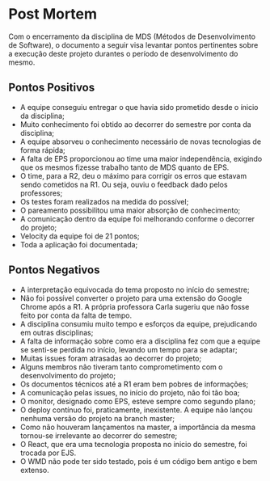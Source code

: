 # Post Mortem
Com o encerramento da disciplina de MDS (Métodos de Desenvolvimento de Software), o documento a seguir visa levantar pontos pertinentes sobre a execução deste projeto durantes o período de desenvolvimento do mesmo.
 
## Pontos Positivos
- A equipe conseguiu entregar o que havia sido prometido desde o ínicio da disciplina;
- Muito conhecimento foi obtido ao decorrer do semestre por conta da disciplina;
- A equipe absorveu o conhecimento necessário de novas tecnologias de forma rápida;
- A falta de EPS proporcionou ao time uma maior independência, exigindo que os mesmos fizesse trabalho tanto de MDS quanto de EPS.
- O time, para a R2, deu o máximo para corrigir os erros que estavam sendo cometidos na R1. Ou seja, ouviu o feedback dado pelos professores;
- Os testes foram realizados na medida do possível;
- O pareamento possibilitou uma maior absorção de conhecimento;
- A comunicação dentro da equipe foi melhorando conforme o decorrer do projeto;
- Velocity da equipe foi de 21 pontos;
- Toda a aplicação foi documentada;
 
## Pontos Negativos
- A interpretação equivocada do tema proposto no início do semestre;
- Não foi possível converter o projeto para uma extensão do Google Chrome após a R1. A própria professora Carla sugeriu que não fosse feito por conta da falta de tempo.
- A disciplina consumiu muito tempo e esforços da equipe, prejudicando em outras disciplinas;
- A falta de informação sobre como era a disciplina fez com que a equipe se senti-se perdida no início, levando um tempo para se adaptar;
- Muitas issues foram atrasadas ao decorrer do projeto;
- Alguns membros não tiveram tanto comprometimento com o desenvolvimento do projeto;
- Os documentos técnicos até a R1 eram bem pobres de informações;
- A comunicação pelas issues, no início do projeto, não foi tão boa;
- O monitor, designado como EPS, esteve sempre como segundo plano;
- O deploy contínuo foi, praticamente, inexistente. A equipe não lançou nenhuma versão do projeto na branch master;
- Como não houveram lançamentos na master, a importância da mesma tornou-se irrelevante ao decorrer do semestre; 
- O React, que era uma tecnologia proposta no inicio do semestre, foi trocada por EJS.
- O WMD não pode ter sido testado, pois é um código bem antigo e bem extenso.